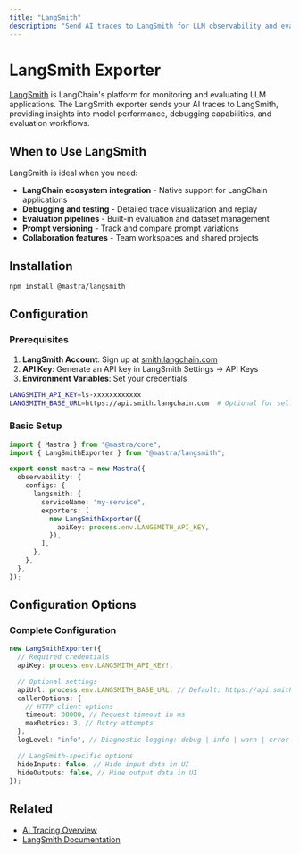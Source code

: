 ```yaml
---
title: "LangSmith"
description: "Send AI traces to LangSmith for LLM observability and evaluation"
---
```


# LangSmith Exporter

[LangSmith](https://smith.langchain.com/) is LangChain's platform for monitoring and evaluating LLM applications. The LangSmith exporter sends your AI traces to LangSmith, providing insights into model performance, debugging capabilities, and evaluation workflows.

## When to Use LangSmith

LangSmith is ideal when you need:

- **LangChain ecosystem integration** - Native support for LangChain applications
- **Debugging and testing** - Detailed trace visualization and replay
- **Evaluation pipelines** - Built-in evaluation and dataset management
- **Prompt versioning** - Track and compare prompt variations
- **Collaboration features** - Team workspaces and shared projects

## Installation

```bash npm2yarn
npm install @mastra/langsmith
```

## Configuration

### Prerequisites

1. **LangSmith Account**: Sign up at [smith.langchain.com](https://smith.langchain.com)
2. **API Key**: Generate an API key in LangSmith Settings → API Keys
3. **Environment Variables**: Set your credentials

```bash filename=".env"
LANGSMITH_API_KEY=ls-xxxxxxxxxxxx
LANGSMITH_BASE_URL=https://api.smith.langchain.com  # Optional for self-hosted
```

### Basic Setup

```typescript filename="src/mastra/index.ts"
import { Mastra } from "@mastra/core";
import { LangSmithExporter } from "@mastra/langsmith";

export const mastra = new Mastra({
  observability: {
    configs: {
      langsmith: {
        serviceName: "my-service",
        exporters: [
          new LangSmithExporter({
            apiKey: process.env.LANGSMITH_API_KEY,
          }),
        ],
      },
    },
  },
});
```

## Configuration Options

### Complete Configuration

```typescript
new LangSmithExporter({
  // Required credentials
  apiKey: process.env.LANGSMITH_API_KEY!,

  // Optional settings
  apiUrl: process.env.LANGSMITH_BASE_URL, // Default: https://api.smith.langchain.com
  callerOptions: {
    // HTTP client options
    timeout: 30000, // Request timeout in ms
    maxRetries: 3, // Retry attempts
  },
  logLevel: "info", // Diagnostic logging: debug | info | warn | error

  // LangSmith-specific options
  hideInputs: false, // Hide input data in UI
  hideOutputs: false, // Hide output data in UI
});
```

## Related

- [AI Tracing Overview](/docs/observability/ai-tracing/overview)
- [LangSmith Documentation](https://docs.smith.langchain.com/)
